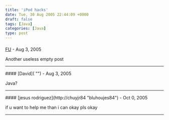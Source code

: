 ```yaml
---
title: 'iPod hacks'
date: Tue, 30 Aug 2005 22:44:09 +0000
draft: false
tags: [Java]
categories: [Java]
type: post
---
```



#### 
[FU]( "") - <time datetime="2005-08-31 04:57:44">Aug 3, 2005</time>

Another useless empty post
<hr />
#### 
[David]( "") - <time datetime="2005-08-31 08:51:34">Aug 3, 2005</time>

Java?
<hr />
#### 
[jesus rodriguez](http://chuyjr84 "bluhoujes84") - <time datetime="2005-10-23 02:53:07">Oct 0, 2005</time>

if u want to help me than i can okay pls okay
<hr />
